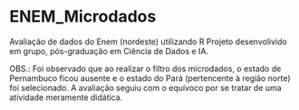 # ENEM_Microdados
Avaliação de dados do Enem (nordeste) utilizando R
Projeto desenvolivido em grupo, pós-graduação em Ciência de Dados e IA.

OBS.: Foi observado que ao realizar o filtro dos microdados, o estado de Pernambuco ficou ausente e o estado do Pará (pertencente à região norte) foi selecionado. A avaliação seguiu com o equívoco por se tratar de uma atividade meramente didática.
